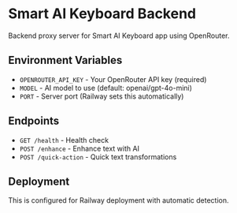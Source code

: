 # Smart AI Keyboard Backend

Backend proxy server for Smart AI Keyboard app using OpenRouter.

## Environment Variables

- `OPENROUTER_API_KEY` - Your OpenRouter API key (required)
- `MODEL` - AI model to use (default: openai/gpt-4o-mini)
- `PORT` - Server port (Railway sets this automatically)

## Endpoints

- `GET /health` - Health check
- `POST /enhance` - Enhance text with AI
- `POST /quick-action` - Quick text transformations

## Deployment

This is configured for Railway deployment with automatic detection.

